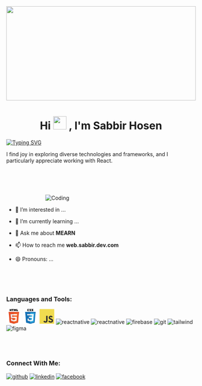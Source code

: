 
<img width="100%" height="250vw" margin="0 auto" src="https://i.postimg.cc/s2XrtgtX/ezgif-com-crop.gif" />

<h1 align="center">Hi <img mix-blend-mode="multiply" width="35px" height="35px" src="https://c.tenor.com/CU-PX1m0egYAAAAC/tenor.gif" /> , I'm Sabbir Hosen</h1>

[![Typing SVG](https://readme-typing-svg.demolab.com?font=Fira+Code&size=21&duration=5020&pause=991&color=FFFFFF&random=false&width=559&lines=A+Passionate+Web+Developer+From+Bangladesh)](https://git.io/typing-svg)

I find joy in exploring diverse technologies and frameworks, and I particularly appreciate working with React.

<br/>
<br/>
<br/>
<br/>

<img align="right" alt="Coding" width="400" src="https://miro.medium.com/v2/resize:fit:1360/0*7Q3yvSIv_t0ioJ-Z.gif">

<br/>

- 👀 I’m interested in ...
  
- 🌱 I’m currently learning ...

- 💬 Ask me about **MEARN**

- 📫 How to reach me **web.sabbir.dev.com**

- 😄 Pronouns: ...

<br/>
<br/>
<br/>




<h3 align="left">Languages and Tools:</h3>
<p align="left">

<img src="https://raw.githubusercontent.com/devicons/devicon/master/icons/html5/html5-original-wordmark.svg" alt="html5" width="40" height="40"/>

<img src="https://raw.githubusercontent.com/devicons/devicon/master/icons/css3/css3-original-wordmark.svg" alt="css3" width="40" height="40"/> 


<img src="https://raw.githubusercontent.com/devicons/devicon/master/icons/javascript/javascript-original.svg" alt="javascript" width="40" height="40"/>

<img src="https://reactnative.dev/img/header_logo.svg" alt="reactnative" width="40" height="40"/>
<img src="https://redux-toolkit.js.org/img/redux.svg" alt="reactnative" width="40" height="40"/>

<img src="https://www.vectorlogo.zone/logos/firebase/firebase-icon.svg" alt="firebase" width="40" height="40"/> 

<img src="https://www.vectorlogo.zone/logos/git-scm/git-scm-icon.svg" alt="git" width="40" height="40"/> 



<img src="https://www.vectorlogo.zone/logos/tailwindcss/tailwindcss-icon.svg" alt="tailwind" width="40" height="40"/>


<img src="https://www.vectorlogo.zone/logos/figma/figma-icon.svg" alt="figma" width="40" height="40"/>

<br />
<br />
<br />
<br />

<h3 align="left"> Connect With Me:</h3>
<p align="left">

[<img src='https://img.icons8.com/?size=512&id=52539&format=png' alt='github' background-color='blue' height='40'>](https://github.com/sabbir-web-dev)
[<img src='https://img.icons8.com/?size=512&id=44019&format=png' alt='linkedin' height='40'>](https://www.linkedin.com/in/websabbirdev/) 
[<img src='https://img.icons8.com/?size=512&id=118501&format=png' alt='facebook' height='40'>](https://www.facebook.com/web.sabbir.dev) 

